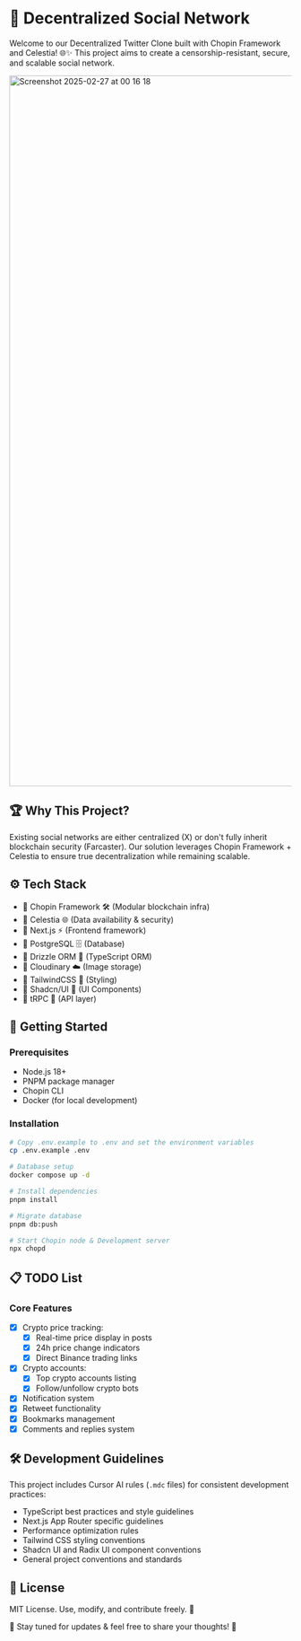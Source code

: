 # 🚀 Decentralized Social Network

Welcome to our Decentralized Twitter Clone built with Chopin Framework and Celestia! 🌐✨ This project aims to create a censorship-resistant, secure, and scalable social network.

<img width="1267" alt="Screenshot 2025-02-27 at 00 16 18" src="https://github.com/user-attachments/assets/3b9c85a1-2a9d-4ac0-81e0-653716bbbee6" />

## 🏆 Why This Project?
Existing social networks are either centralized (X) or don't fully inherit blockchain security (Farcaster). Our solution leverages Chopin Framework + Celestia to ensure true decentralization while remaining scalable.

## ⚙️ Tech Stack
- 🔹 Chopin Framework 🛠️ (Modular blockchain infra)
- 🔹 Celestia 🌐 (Data availability & security)
- 🔹 Next.js ⚡ (Frontend framework)
- 🔹 PostgreSQL 🗄️ (Database)
- 🔹 Drizzle ORM 🎯 (TypeScript ORM)
- 🔹 Cloudinary ☁️ (Image storage) 
- 🔹 TailwindCSS 🎨 (Styling)
- 🔹 Shadcn/UI 🎯 (UI Components)
- 🔹 tRPC 🎯 (API layer)

## 🚀 Getting Started

### Prerequisites
- Node.js 18+
- PNPM package manager
- Chopin CLI
- Docker (for local development)

### Installation
```bash
# Copy .env.example to .env and set the environment variables
cp .env.example .env

# Database setup
docker compose up -d

# Install dependencies
pnpm install

# Migrate database
pnpm db:push

# Start Chopin node & Development server
npx chopd
```

## 📋 TODO List

### Core Features
- [x] Crypto price tracking:
  - [x] Real-time price display in posts
  - [x] 24h price change indicators
  - [x] Direct Binance trading links
- [x] Crypto accounts:
  - [x] Top crypto accounts listing
  - [x] Follow/unfollow crypto bots
- [x] Notification system
- [x] Retweet functionality
- [x] Bookmarks management
- [x] Comments and replies system

## 🛠️ Development Guidelines
This project includes Cursor AI rules (`.mdc` files) for consistent development practices:
- TypeScript best practices and style guidelines
- Next.js App Router specific guidelines
- Performance optimization rules
- Tailwind CSS styling conventions
- Shadcn UI and Radix UI component conventions
- General project conventions and standards

## 📜 License
MIT License. Use, modify, and contribute freely. 📝

👀 Stay tuned for updates & feel free to share your thoughts! 🚀
